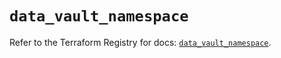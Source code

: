# `data_vault_namespace`

Refer to the Terraform Registry for docs: [`data_vault_namespace`](https://registry.terraform.io/providers/hashicorp/vault/4.3.0/docs/data-sources/namespace).
